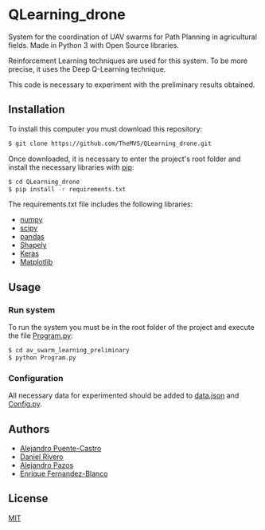 # QLearning_drone

System for the coordination of UAV swarms for Path Planning in agricultural fields. Made in Python 3 with Open Source libraries.

Reinforcement Learning techniques are used for this system. To be more precise, it uses the Deep Q-Learning technique.

This code is necessary to experiment with the preliminary results obtained.

## Installation

To install this computer you must download this repository:

```bash
$ git clone https://github.com/TheMVS/QLearning_drone.git
```

Once downloaded, it is necessary to enter the project's root folder and install the necessary libraries with [pip](https://pip.pypa.io/en/stable/):

```bash
$ cd QLearning_drone
$ pip install -r requirements.txt
```

The requirements.txt file includes the following libraries:

 * [numpy](https://numpy.org)
 * [scipy](https://www.scipy.org)
 * [pandas](https://pandas.pydata.org)
 * [Shapely](https://shapely.readthedocs.io/en/latest/)
 * [Keras](https://keras.io)
 * [Matplotlib](https://matplotlib.org)

## Usage

### Run system

To run the system you must be in the root folder of the project and execute the file [Program.py](https://github.com/TheMVS/QLearning_drone/blob/master/Program.py):

```bash
$ cd av_swarm_learning_preliminary
$ python Program.py
```

### Configuration

All necessary data for experimented should be added to [data.json](https://github.com/TheMVS/uav_swarm_learning_preliminary/blob/main/data.json) and [Config.py](https://github.com/TheMVS/uav_swarm_learning_preliminary/blob/main/Config.py).

## Authors

* [Alejandro Puente-Castro](https://orcid.org/0000-0002-0134-6877)
* [Daniel Rivero](https://orcid.org/0000-0001-8245-3094)
* [Alejandro Pazos](https://orcid.org/0000-0003-2324-238X)
* [Enrique Fernandez-Blanco](https://orcid.org/0000-0003-3260-8734)

## License
[MIT](https://choosealicense.com/licenses/mit/)

